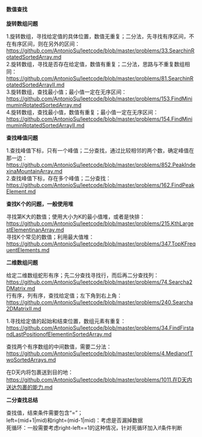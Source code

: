 #### 数值查找   

**旋转数组问题**

1.旋转数组，寻找给定值的具体位置，数值无重复；二分法，先寻找有序区间，不在有序区间，则在另外的区间：https://github.com/AntonioSu/leetcode/blob/master/problems/33.SearchinRotatedSortedArray.md  
2.旋转数组，寻找是否存在给定值，数值有重复；二分法，思路与不重复数组相同：https://github.com/AntonioSu/leetcode/blob/master/problems/81.SearchinRotatedSortedArrayII.md  
3.旋转数组，查找最小值；最小值一定在无序区间： https://github.com/AntonioSu/leetcode/blob/master/problems/153.FindMinimuminRotatedSortedArray.md  
4.旋转数组，查找最小值，数值有重复；最小值一定在无序区间： https://github.com/AntonioSu/leetcode/blob/master/problems/154.FindMinimuminRotatedSortedArrayII.md



**查找峰值问题**

1.查找峰值下标，只有一个峰值；二分查找，通过比较相邻的两个数，确定峰值在那一边：https://github.com/AntonioSu/leetcode/blob/master/problems/852.PeakIndexinaMountainArray.md  
2.查找峰值下标，存在多个峰值；二分查找：https://github.com/AntonioSu/leetcode/blob/master/problems/162.FindPeakElement.md



**查找K个的问题，一般使用堆**

寻找第K大的数值；使用大小为K的最小值堆，或者是快排：https://github.com/AntonioSu/leetcode/blob/master/problems/215.KthLargestElementinanArray.md  
寻找K个常见的数值；利用最大值堆：https://github.com/AntonioSu/leetcode/blob/master/problems/347.TopKFrequentElements.md   



**二维数组问题**

给定二维数组蛇形有序；先二分查找寻找行，而后再二分查找列：https://github.com/AntonioSu/leetcode/blob/master/problems/74.Searcha2DMatrix.md   
行有序，列有序，查找给定值；左下角到右上角：https://github.com/AntonioSu/leetcode/blob/master/problems/240.Searcha2DMatrixII.md 



1.寻找给定值的起始和结束位置，数组元素有重复：https://github.com/AntonioSu/leetcode/blob/master/problems/34.FindFirstandLastPositionofElementinSortedArray.md

查找两个有序数组的中间数值，需要二分法：https://github.com/AntonioSu/leetcode/blob/master/problems/4.MedianofTwoSortedArrays.md 



在D天内将包裹送到目的地：https://github.com/AntonioSu/leetcode/blob/master/problems/1011.在D天内送达包裹的能力.md



**二分查找总结**

查找值，结束条件需要包含“=”；  
left=(mid+1|mid)和right=(mid-1|mid)：考虑是否漏掉数据   
死循环：一般需要考虑right-left==1的这种情况，针对死循环加入if条件判断